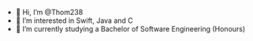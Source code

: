 - 👋 Hi, I’m @Thom238
- 👀 I’m interested in Swift, Java and C
- 🌱 I’m currently studying a Bachelor of Software Engineering (Honours)
<!---
Thom238/Thom238 is a ✨ special ✨ repository because its `README.md` (this file) appears on your GitHub profile.
You can click the Preview link to take a look at your changes.
--->
